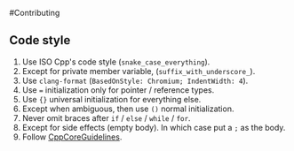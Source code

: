 #Contributing

## Code style

1. Use ISO Cpp's code style (`snake_case_everything`).
2. Except for private member variable, (`suffix_with_underscore_`).
3. Use `clang-format` (`BasedOnStyle: Chromium; IndentWidth: 4`).
4. Use `=` initialization only for pointer / reference types.
5. Use `{}` universal initialization for everything else.
6. Except when ambiguous, then use `()` normal initialization.
7. Never omit braces after `if` / `else` / `while` / `for`.
8. Except for side effects (empty body). In which case put a `;` as the body.
9. Follow [CppCoreGuidelines](https://isocpp.github.io/CppCoreGuidelines/CppCoreGuidelines).
